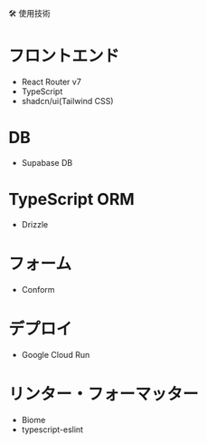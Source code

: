 🛠️ 使用技術
# フロントエンド
* React Router v7
* TypeScript
* shadcn/ui(Tailwind CSS)

# DB
* Supabase DB

# TypeScript ORM
* Drizzle

# フォーム
* Conform

# デプロイ
* Google Cloud Run

# リンター・フォーマッター
* Biome
* typescript-eslint